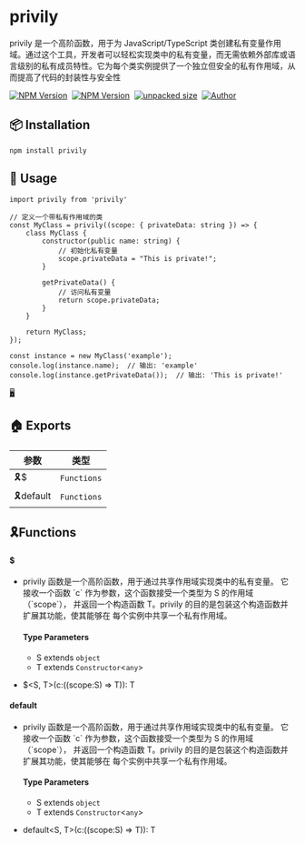    

privily
=======

privily 是一个高阶函数，用于为 JavaScript/TypeScript 类创建私有变量作用域。通过这个工具，开发者可以轻松实现类中的私有变量，而无需依赖外部库或语言级别的私有成员特性。它为每个类实例提供了一个独立但安全的私有作用域，从而提高了代码的封装性与安全性

[![NPM Version](https://img.shields.io/npm/v/privily?color=33cd56&logo=npm)](https://www.npmjs.com/package/privily)  [![NPM Version](https://img.shields.io/npm/dm/privily.svg?style=flat-square)](https://www.npmjs.com/package/privily)  [![unpacked size](https://img.shields.io/npm/unpacked-size/privily?color=green)](https://www.npmjs.com/package/privily)  [![Author](https://img.shields.io/badge/docs_by-robertpanvip-blue)](https://github.com/robertpanvip/privily.git)

📦 **Installation**
-------------------

    npm install privily

🔨 **Usage**
------------

    import privily from 'privily'
    
    // 定义一个带私有作用域的类
    const MyClass = privily((scope: { privateData: string }) => {
        class MyClass {
            constructor(public name: string) {
                // 初始化私有变量
                scope.privateData = "This is private!";
            }
    
            getPrivateData() {
                // 访问私有变量
                return scope.privateData;
            }
        }
    
        return MyClass;
    });
    
    const instance = new MyClass('example');
    console.log(instance.name);  // 输出: 'example'
    console.log(instance.getPrivateData());  // 输出: 'This is private!'
    

[🖥️](https://code.juejin.cn/)  
  

🏠 Exports
----------

### 

|参数|类型|
|---|---|
|🎗️$|`Functions`|
|🎗️default|`Functions`|

**🎗️Functions**
----------------

  
  

#### $

*   privily 函数是一个高阶函数，用于通过共享作用域实现类中的私有变量。 它接收一个函数 \`c\` 作为参数，这个函数接受一个类型为 S 的作用域（\`scope\`）， 并返回一个构造函数 T。privily 的目的是包装这个构造函数并扩展其功能，使其能够在 每个实例中共享一个私有作用域。  
      
    
    #### Type Parameters
    
    *   S extends `object`
    *   T extends `Constructor`<`any`\>
    
*   $<S, T\>(c:((scope:S) => T)): T

  
  

#### default

*   privily 函数是一个高阶函数，用于通过共享作用域实现类中的私有变量。 它接收一个函数 \`c\` 作为参数，这个函数接受一个类型为 S 的作用域（\`scope\`）， 并返回一个构造函数 T。privily 的目的是包装这个构造函数并扩展其功能，使其能够在 每个实例中共享一个私有作用域。  
      
    
    #### Type Parameters
    
    *   S extends `object`
    *   T extends `Constructor`<`any`\>
    
*   default<S, T\>(c:((scope:S) => T)): T